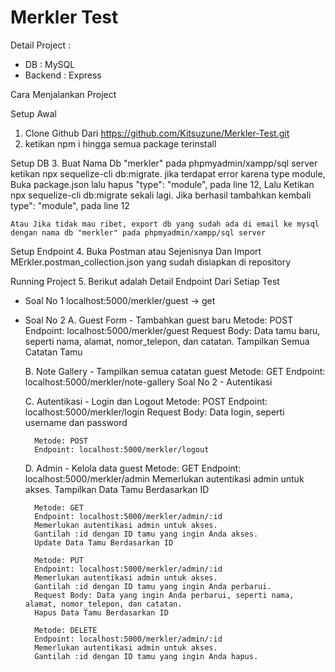 # Merkler Test

Detail Project :
- DB : MySQL
- Backend : Express

Cara Menjalankan Project

Setup Awal
1. Clone Github Dari https://github.com/Kitsuzune/Merkler-Test.git
2. ketikan npm i hingga semua package terinstall

Setup DB
3. Buat Nama Db "merkler" pada phpmyadmin/xampp/sql server
   ketikan npx sequelize-cli db:migrate.
    jika terdapat error karena type module, Buka package.json lalu hapus "type": "module", pada line 12, 
    Lalu Ketikan npx sequelize-cli db:migrate sekali lagi.
    Jika berhasil tambahkan kembali type": "module", pada line 12

    Atau Jika tidak mau ribet, export db yang sudah ada di email ke mysql dengan nama db "merkler" pada phpmyadmin/xampp/sql server

Setup Endpoint
4. Buka Postman atau Sejenisnya Dan Import MErkler.postman_collection.json yang sudah disiapkan di repository

Running Project
5. Berikut adalah Detail Endpoint Dari Setiap Test

- Soal No 1
    localhost:5000/merkler/guest -> get

- Soal No 2
    A. Guest Form - Tambahkan guest baru
        Metode: POST
        Endpoint: localhost:5000/merkler/guest
        Request Body: Data tamu baru, seperti nama, alamat, nomor_telepon, dan catatan. Tampilkan Semua Catatan Tamu

    B. Note Gallery - Tampilkan semua catatan guest
        Metode: GET
        Endpoint: localhost:5000/merkler/note-gallery
        Soal No 2 - Autentikasi

    C. Autentikasi - Login dan Logout
        Metode: POST
        Endpoint: localhost:5000/merkler/login
        Request Body: Data login, seperti username dan password

        Metode: POST   
        Endpoint: localhost:5000/merkler/logout

    D. Admin - Kelola data guest
        Metode: GET
        Endpoint: localhost:5000/merkler/admin
        Memerlukan autentikasi admin untuk akses.
        Tampilkan Data Tamu Berdasarkan ID

        Metode: GET
        Endpoint: localhost:5000/merkler/admin/:id
        Memerlukan autentikasi admin untuk akses.
        Gantilah :id dengan ID tamu yang ingin Anda akses.
        Update Data Tamu Berdasarkan ID

        Metode: PUT
        Endpoint: localhost:5000/merkler/admin/:id
        Memerlukan autentikasi admin untuk akses.
        Gantilah :id dengan ID tamu yang ingin Anda perbarui.
        Request Body: Data yang ingin Anda perbarui, seperti nama, alamat, nomor_telepon, dan catatan.
        Hapus Data Tamu Berdasarkan ID

        Metode: DELETE
        Endpoint: localhost:5000/merkler/admin/:id
        Memerlukan autentikasi admin untuk akses.
        Gantilah :id dengan ID tamu yang ingin Anda hapus.
